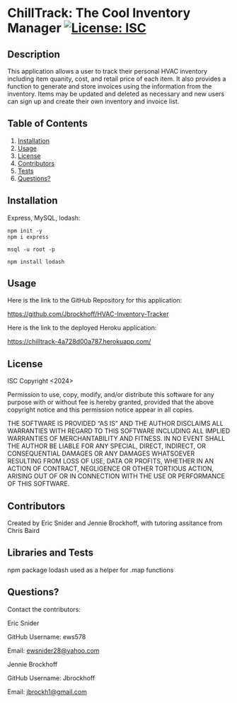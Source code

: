 # ChillTrack: The Cool Inventory Manager [![License: ISC](https://img.shields.io/badge/License-ISC-blue.svg)](https://opensource.org/licenses/ISC)
  
## Description
This application allows a user to track their personal HVAC inventory including item quanity, cost, and retail price of each item. It also provides a function to generate and store invoices using the information from the inventory. Items may be updated and deleted as necessary and new users can sign up and create their own inventory and invoice list.

## Table of Contents
1. [Installation](#installation)
2. [Usage](#usage)
3. [License](#license)
4. [Contributors](#contributors)
5. [Tests](#tests)
6. [Questions?](#questions)

## Installation
Express, MySQL, lodash:

    npm init -y
    npm i express

    msql -u root -p

    npm install lodash

## Usage
Here is the link to the GitHub Repository for this application: 

https://github.com/Jbrockhoff/HVAC-Inventory-Tracker


Here is the link to the deployed Heroku application:

https://chilltrack-4a728d00a787.herokuapp.com/

## License
ISC
Copyright <2024> <ERIC SNIDER and JENNIE BROCKHOFF>

Permission to use, copy, modify, and/or distribute this software for any purpose with or without fee is hereby granted, provided that the above copyright notice and this permission notice appear in all copies.

THE SOFTWARE IS PROVIDED “AS IS” AND THE AUTHOR DISCLAIMS ALL WARRANTIES WITH REGARD TO THIS SOFTWARE INCLUDING ALL IMPLIED WARRANTIES OF MERCHANTABILITY AND FITNESS. IN NO EVENT SHALL THE AUTHOR BE LIABLE FOR ANY SPECIAL, DIRECT, INDIRECT, OR CONSEQUENTIAL DAMAGES OR ANY DAMAGES WHATSOEVER RESULTING FROM LOSS OF USE, DATA OR PROFITS, WHETHER IN AN ACTION OF CONTRACT, NEGLIGENCE OR OTHER TORTIOUS ACTION, ARISING OUT OF OR IN CONNECTION WITH THE USE OR PERFORMANCE OF THIS SOFTWARE.

## Contributors
Created by Eric Snider and Jennie Brockhoff, with tutoring assitance from Chris Baird

## Libraries and Tests
npm package lodash used as a helper for .map functions

## Questions?
Contact the contributors:

Eric Snider

GitHub Username: ews578

Email: ewsnider28@yahoo.com

Jennie Brockhoff

GitHub Username: Jbrockhoff

Email: jbrockh1@gmail.com

